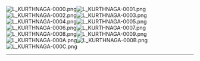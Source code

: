 ![L_KURTHNAGA-0000.png](https://raw.githubusercontent.com/Klokinator/FE-Repo/main/Portrait%20Repository/FE09%20Mugs%20(Path%20of%20Radiance)/FE9%20Vanilla%20Mugs%20(Ingame%20Rips)/Kurthnaga/L_KURTHNAGA-0000.png "L_KURTHNAGA-0000.png")![L_KURTHNAGA-0001.png](https://raw.githubusercontent.com/Klokinator/FE-Repo/main/Portrait%20Repository/FE09%20Mugs%20(Path%20of%20Radiance)/FE9%20Vanilla%20Mugs%20(Ingame%20Rips)/Kurthnaga/L_KURTHNAGA-0001.png "L_KURTHNAGA-0001.png")![L_KURTHNAGA-0002.png](https://raw.githubusercontent.com/Klokinator/FE-Repo/main/Portrait%20Repository/FE09%20Mugs%20(Path%20of%20Radiance)/FE9%20Vanilla%20Mugs%20(Ingame%20Rips)/Kurthnaga/L_KURTHNAGA-0002.png "L_KURTHNAGA-0002.png")![L_KURTHNAGA-0003.png](https://raw.githubusercontent.com/Klokinator/FE-Repo/main/Portrait%20Repository/FE09%20Mugs%20(Path%20of%20Radiance)/FE9%20Vanilla%20Mugs%20(Ingame%20Rips)/Kurthnaga/L_KURTHNAGA-0003.png "L_KURTHNAGA-0003.png")![L_KURTHNAGA-0004.png](https://raw.githubusercontent.com/Klokinator/FE-Repo/main/Portrait%20Repository/FE09%20Mugs%20(Path%20of%20Radiance)/FE9%20Vanilla%20Mugs%20(Ingame%20Rips)/Kurthnaga/L_KURTHNAGA-0004.png "L_KURTHNAGA-0004.png")![L_KURTHNAGA-0005.png](https://raw.githubusercontent.com/Klokinator/FE-Repo/main/Portrait%20Repository/FE09%20Mugs%20(Path%20of%20Radiance)/FE9%20Vanilla%20Mugs%20(Ingame%20Rips)/Kurthnaga/L_KURTHNAGA-0005.png "L_KURTHNAGA-0005.png")![L_KURTHNAGA-0006.png](https://raw.githubusercontent.com/Klokinator/FE-Repo/main/Portrait%20Repository/FE09%20Mugs%20(Path%20of%20Radiance)/FE9%20Vanilla%20Mugs%20(Ingame%20Rips)/Kurthnaga/L_KURTHNAGA-0006.png "L_KURTHNAGA-0006.png")![L_KURTHNAGA-0007.png](https://raw.githubusercontent.com/Klokinator/FE-Repo/main/Portrait%20Repository/FE09%20Mugs%20(Path%20of%20Radiance)/FE9%20Vanilla%20Mugs%20(Ingame%20Rips)/Kurthnaga/L_KURTHNAGA-0007.png "L_KURTHNAGA-0007.png")![L_KURTHNAGA-0008.png](https://raw.githubusercontent.com/Klokinator/FE-Repo/main/Portrait%20Repository/FE09%20Mugs%20(Path%20of%20Radiance)/FE9%20Vanilla%20Mugs%20(Ingame%20Rips)/Kurthnaga/L_KURTHNAGA-0008.png "L_KURTHNAGA-0008.png")![L_KURTHNAGA-0009.png](https://raw.githubusercontent.com/Klokinator/FE-Repo/main/Portrait%20Repository/FE09%20Mugs%20(Path%20of%20Radiance)/FE9%20Vanilla%20Mugs%20(Ingame%20Rips)/Kurthnaga/L_KURTHNAGA-0009.png "L_KURTHNAGA-0009.png")![L_KURTHNAGA-000A.png](https://raw.githubusercontent.com/Klokinator/FE-Repo/main/Portrait%20Repository/FE09%20Mugs%20(Path%20of%20Radiance)/FE9%20Vanilla%20Mugs%20(Ingame%20Rips)/Kurthnaga/L_KURTHNAGA-000A.png "L_KURTHNAGA-000A.png")![L_KURTHNAGA-000B.png](https://raw.githubusercontent.com/Klokinator/FE-Repo/main/Portrait%20Repository/FE09%20Mugs%20(Path%20of%20Radiance)/FE9%20Vanilla%20Mugs%20(Ingame%20Rips)/Kurthnaga/L_KURTHNAGA-000B.png "L_KURTHNAGA-000B.png")![L_KURTHNAGA-000C.png](https://raw.githubusercontent.com/Klokinator/FE-Repo/main/Portrait%20Repository/FE09%20Mugs%20(Path%20of%20Radiance)/FE9%20Vanilla%20Mugs%20(Ingame%20Rips)/Kurthnaga/L_KURTHNAGA-000C.png "L_KURTHNAGA-000C.png")



----

